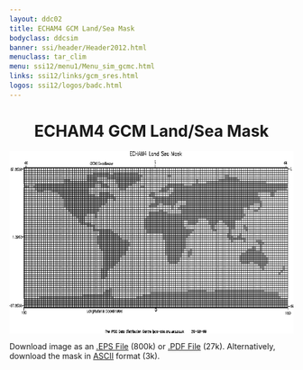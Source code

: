 ```yaml
---
layout: ddc02
title: ECHAM4 GCM Land/Sea Mask
bodyclass: ddcsim
banner: ssi/header/Header2012.html
menuclass: tar_clim
menu: ssi12/menu1/Menu_sim_gcmc.html
links: ssi12/links/gcm_sres.html
logos: ssi12/logos/badc.html
---
```

 <div id="pagetitle">
 <h1 align="center">ECHAM4 GCM Land/Sea Mask</h1>
 </div>
 <!-- End of Page Title Block -->
 
 
 <!-- Insert Land/Sea Mask Here -->
 
 
 
 <p align="center"><IMG SRC="echam4_landsea.gif" WIDTH="600" HEIGHT="324" ALIGN="middle"></p>
 
 <P>Download image as an <A HREF="echam4_landsea.eps">.EPS File</A> (800k) or
 <A HREF="echam4_landsea.pdf">.PDF File</A> (27k).  Alternatively, download the mask in
 <A HREF="echam4_landsea.txt">ASCII</A> format (3k).</P>
 
 <p>&nbsp;</p>
 
 
 
 <p></p>
 
 <!-- end of center column -->
